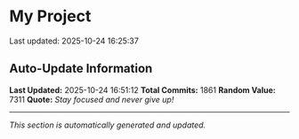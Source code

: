# My Project


Last updated: 2025-10-24 16:25:37












































































































































































































































































































































































































































































































































































































































































































































































































































































































































































































































































































































































































































































































































































































































































































































































































































































































































































































































































































































































































































































































































































































































































































































## Auto-Update Information

**Last Updated:** 2025-10-24 16:51:12
**Total Commits:** 1861
**Random Value:** 7311
**Quote:** _Stay focused and never give up!_

---
_This section is automatically generated and updated._